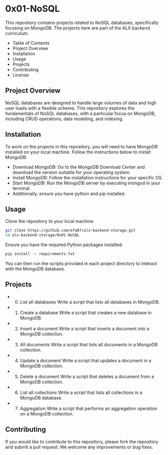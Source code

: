 # 0x01-NoSQL
This repository contains projects related to NoSQL databases, specifically focusing on MongoDB. The projects here are part of the ALX backend curriculum.

- Table of Contents
- Project Overview
- Installation
- Usage
- Projects
- Contributing
- License
## Project Overview
NoSQL databases are designed to handle large volumes of data and high user loads with a flexible schema. This repository explores the fundamentals of NoSQL databases, with a particular focus on MongoDB, including CRUD operations, data modeling, and indexing.

## Installation
To work on the projects in this repository, you will need to have MongoDB installed on your local machine. Follow the instructions below to install MongoDB:

- Download MongoDB: Go to the MongoDB Download Center and download the version suitable for your operating system.
- Install MongoDB: Follow the installation instructions for your specific OS.
- Start MongoDB: Run the MongoDB server by executing mongod in your terminal.
- Additionally, ensure you have python and pip installed.

## Usage
Clone the repository to your local machine:

```bash
git clone https://github.com/efa07/alx-backend-storage.git
cd alx-backend-storage/0x01-NoSQL
```
Ensure you have the required Python packages installed:

```bash
pip install -r requirements.txt
```
You can then run the scripts provided in each project directory to interact with the MongoDB database.

## Projects
- 0. List all databases
	Write a script that lists all databases in MongoDB.

- 1. Create a database
	Write a script that creates a new database in MongoDB.

- 2. Insert a document
	Write a script that inserts a document into a MongoDB collection.

- 3. All documents
	Write a script that lists all documents in a MongoDB collection.

- 4. Update a document
	Write a script that updates a document in a MongoDB collection.

- 5. Delete a document
	Write a script that deletes a document from a MongoDB collection.

- 6. List all collections
	Write a script that lists all collections in a MongoDB database.

- 7. Aggregation
	Write a script that performs an aggregation operation on a MongoDB collection.

## Contributing
If you would like to contribute to this repository, please fork the repository and submit a pull request. We welcome any improvements or bug fixes.
